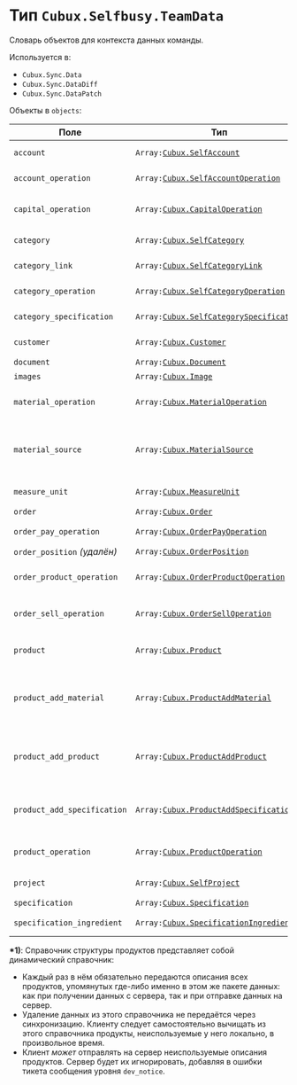 Тип `Cubux.Selfbusy.TeamData`
=========================

Словарь объектов для контекста данных команды.

Используется в:

*   `Cubux.Sync.Data`
*   `Cubux.Sync.DataDiff`
*   `Cubux.Sync.DataPatch`

Объекты в `objects`:

Поле | Тип | Описание
---- | --- | --------
`account` | `Array:`[`Cubux.SelfAccount`][Cubux.SelfAccount] | Справочник счетов
`account_operation` | `Array:`[`Cubux.SelfAccountOperation`][Cubux.SelfAccountOperation] | Операции по счетам
`capital_operation` | `Array:`[`Cubux.CapitalOperation`][Cubux.CapitalOperation] | Операции по уставному капиталу
`category` | `Array:`[`Cubux.SelfCategory`][Cubux.SelfCategory] | Справочник категорий
`category_link` | `Array:`[`Cubux.SelfCategoryLink`][Cubux.SelfCategoryLink] | Связи между категориями
`category_operation` | `Array:`[`Cubux.SelfCategoryOperation`][Cubux.SelfCategoryOperation] | Операции по категориям
`category_specification` | `Array:`[`Cubux.SelfCategorySpecification`][Cubux.SelfCategorySpecification] | Связи категорий с тех.картами
`customer` | `Array:`[`Cubux.Customer`][Cubux.Customer] | Справочник заказчиков
`document` | `Array:`[`Cubux.Document`][Cubux.Document] | Документы
`images` | `Array:`[`Cubux.Image`][Cubux.Image] | Изображения
`material_operation` | `Array:`[`Cubux.MaterialOperation`][Cubux.MaterialOperation] | Операции по материалам на складе
`material_source` | `Array:`[`Cubux.MaterialSource`][Cubux.MaterialSource] | Справочник материалов (неисчисляемые ресурсы, как таковые)
`measure_unit` | `Array:`[`Cubux.MeasureUnit`][Cubux.MeasureUnit] | Единицы измерения
`order` | `Array:`[`Cubux.Order`][Cubux.Order] | Заказы
`order_pay_operation` | `Array:`[`Cubux.OrderPayOperation`][Cubux.OrderPayOperation] | Операции по оплате в заказе
`order_position` _(удалён)_ | `Array:`[`Cubux.OrderPosition`][Cubux.OrderPosition] | Позиции заказов
`order_product_operation` | `Array:`[`Cubux.OrderProductOperation`][Cubux.OrderProductOperation] | Операции по продуктам и услугам в заказе
`order_sell_operation` | `Array:`[`Cubux.OrderSellOperation`][Cubux.OrderSellOperation] | Операции по позициям в заказе
`product` | `Array:`[`Cubux.Product`][Cubux.Product] | Описание структуры продуктов **\*1)**
`product_add_material` | `Array:`[`Cubux.ProductAddMaterial`][Cubux.ProductAddMaterial] | Дополнительные затраты материалов в структуре продуктов **\*1)**
`product_add_product` | `Array:`[`Cubux.ProductAddProduct`][Cubux.ProductAddProduct] | Дополнительные затраты иных продуктов в структуре продуктов **\*1)**
`product_add_specification` | `Array:`[`Cubux.ProductAddSpecification`][Cubux.ProductAddSpecification] | Дополнительные затраты тех.карт в структуре продуктов **\*1)**
`product_operation` | `Array:`[`Cubux.ProductOperation`][Cubux.ProductOperation] | Операции по продуктам на складе
`project` | `Array:`[`Cubux.SelfProject`][Cubux.SelfProject] | Справочник проектов
`specification` | `Array:`[`Cubux.Specification`][Cubux.Specification] | Техкарты
`specification_ingredient` | `Array:`[`Cubux.SpecificationIngredient`][Cubux.SpecificationIngredient] | Ингредиенты техкарт

**\*1)**: Справочник структуры продуктов представляет собой динамический
справочник:

*   Каждый раз в нём обязательно передаются описания всех продуктов, упомянутых
    где-либо именно в этом же пакете данных: как при получении данных с сервера,
    так и при отправке данных на сервер.
*   Удаление данных из этого справочника не передаётся через синхронизацию.
    Клиенту следует самостоятельно вычищать из этого справочника продукты,
    неиспользуемые у него локально, в произвольное время.
*   Клиент _может_ отправлять на сервер неиспользуемые описания продуктов.
    Сервер будет их игнорировать, добавляя в ошибки тикета сообщения уровня
    `dev_notice`.


[Cubux.CapitalOperation]: ../team/capital-operation.md
[Cubux.Customer]: ../team/customer.md
[Cubux.Document]: ../team/document.md
[Cubux.Image]: ../team/image.md
[Cubux.MaterialOperation]: ../team/material-operation.md
[Cubux.MaterialSource]: ../team/material-source.md
[Cubux.MeasureUnit]: ../team/measure-unit.md
[Cubux.Order]: ../team/order.md
[Cubux.OrderPayOperation]: ../team/order-pay-operation.md
[Cubux.OrderPosition]: ../team/order-position.md
[Cubux.OrderProductOperation]: ../team/order-product-operation.md
[Cubux.OrderSellOperation]: ../team/order-sell-operation.md
[Cubux.Product]: ../team/product.md
[Cubux.ProductAddMaterial]: ../team/product-add-material.md
[Cubux.ProductAddProduct]: ../team/product-add-product.md
[Cubux.ProductAddSpecification]: ../team/product-add-specification.md
[Cubux.ProductOperation]: ../team/product-operation.md
[Cubux.SelfAccount]: ../team/account.md
[Cubux.SelfAccountOperation]: ../team/account-operation.md
[Cubux.SelfCategory]: ../team/category.md
[Cubux.SelfCategoryLink]: ../team/category-link.md
[Cubux.SelfCategoryOperation]: ../team/category-operation.md
[Cubux.SelfCategorySpecification]: ../team/category-specification.md
[Cubux.SelfProject]: ../team/project.md
[Cubux.Specification]: ../team/specification.md
[Cubux.SpecificationIngredient]: ../team/specification-ingredient.md
